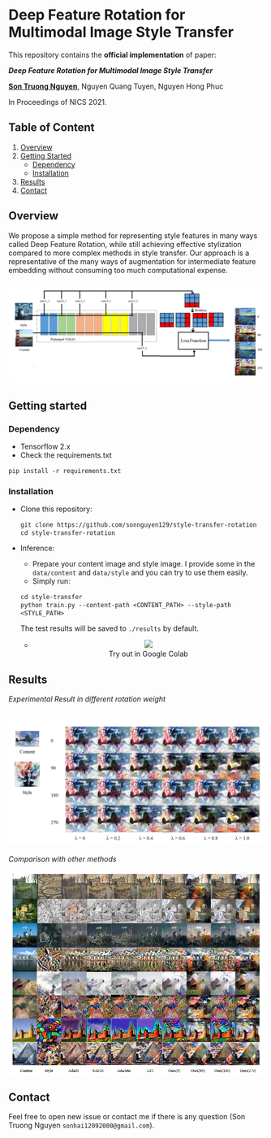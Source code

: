 # Deep Feature Rotation for Multimodal Image Style Transfer

This repository contains the **official implementation** of paper:

***Deep Feature Rotation for Multimodal Image Style Transfer***

[**Son Truong Nguyen**](https://github.com/sonnguyen129), Nguyen Quang Tuyen, Nguyen Hong Phuc

In Proceedings of NICS 2021.

## Table of Content

1. [Overview](#overview)
1. [Getting Started](#getting-started)
    - [Dependency](#dependency)
    - [Installation](#installation)
3. [Results](#results)
4. [Contact](#contact)

## Overview
We propose a simple method for representing style features in many ways called Deep Feature Rotation, while still achieving effective stylization compared to more complex methods in style transfer. Our approach is a representative of the many ways of augmentation for intermediate feature embedding without consuming too much computational expense.

![image2](./doc/model.png)

## Getting started
### Dependency
- Tensorflow 2.x
- Check the requirements.txt

```
pip install -r requirements.txt
```

### Installation
* Clone this repository:
    ```
    git clone https://github.com/sonnguyen129/style-transfer-rotation
    cd style-transfer-rotation
    ```
* Inference:
    * Prepare your content image and style image. I provide some in the ```data/content``` and ```data/style``` and you can try to use them easily.
    * Simply run: 
    
    ```
    cd style-transfer
    python train.py --content-path <CONTENT_PATH> --style-path <STYLE_PATH>
    ```
    
    The test results will be saved to ```./results``` by default.
    
    * <p align="center">
        <a href="https://colab.research.google.com/drive/1nmf4_YnUBq5dGGTgWeN1fYNYOSOKeQ-1?usp=sharing">
        <img src="https://colab.research.google.com/assets/colab-badge.svg"/>
        </a>
            <br>
        Try out in Google Colab
      </p>

## Results
*Experimental Result in different rotation weight*

![image3](./doc/rotation_weight.png)
--------------
*Comparison with other methods*

![image4](./doc/SOTA.png)

## Contact
Feel free to open new issue or contact me if there is any question (Son Truong Nguyen ```sonhai12092000@gmail.com```).

